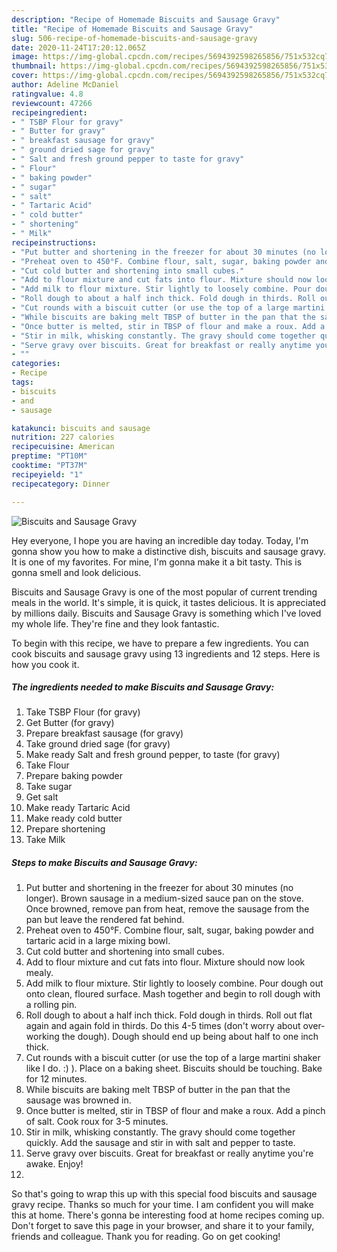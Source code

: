 ```yaml
---
description: "Recipe of Homemade Biscuits and Sausage Gravy"
title: "Recipe of Homemade Biscuits and Sausage Gravy"
slug: 506-recipe-of-homemade-biscuits-and-sausage-gravy
date: 2020-11-24T17:20:12.065Z
image: https://img-global.cpcdn.com/recipes/5694392598265856/751x532cq70/biscuits-and-sausage-gravy-recipe-main-photo.jpg
thumbnail: https://img-global.cpcdn.com/recipes/5694392598265856/751x532cq70/biscuits-and-sausage-gravy-recipe-main-photo.jpg
cover: https://img-global.cpcdn.com/recipes/5694392598265856/751x532cq70/biscuits-and-sausage-gravy-recipe-main-photo.jpg
author: Adeline McDaniel
ratingvalue: 4.8
reviewcount: 47266
recipeingredient:
- " TSBP Flour for gravy"
- " Butter for gravy"
- " breakfast sausage for gravy"
- " ground dried sage for gravy"
- " Salt and fresh ground pepper to taste for gravy"
- " Flour"
- " baking powder"
- " sugar"
- " salt"
- " Tartaric Acid"
- " cold butter"
- " shortening"
- " Milk"
recipeinstructions:
- "Put butter and shortening in the freezer for about 30 minutes (no longer). Brown sausage in a medium-sized sauce pan on the stove. Once browned, remove pan from heat, remove the sausage from the pan but leave the rendered fat behind."
- "Preheat oven to 450°F. Combine flour, salt, sugar, baking powder and tartaric acid in a large mixing bowl."
- "Cut cold butter and shortening into small cubes."
- "Add to flour mixture and cut fats into flour. Mixture should now look mealy."
- "Add milk to flour mixture. Stir lightly to loosely combine. Pour dough out onto clean, floured surface. Mash together and begin to roll dough with a rolling pin."
- "Roll dough to about a half inch thick. Fold dough in thirds. Roll out flat again and again fold in thirds. Do this 4-5 times (don&#39;t worry about over-working the dough). Dough should end up being about half to one inch thick."
- "Cut rounds with a biscuit cutter (or use the top of a large martini shaker like I do. :) ). Place on a baking sheet. Biscuits should be touching. Bake for 12 minutes."
- "While biscuits are baking melt TBSP of butter in the pan that the sausage was browned in."
- "Once butter is melted, stir in TBSP of flour and make a roux. Add a pinch of salt. Cook roux for 3-5 minutes."
- "Stir in milk, whisking constantly. The gravy should come together quickly. Add the sausage and stir in with salt and pepper to taste."
- "Serve gravy over biscuits. Great for breakfast or really anytime you&#39;re awake. Enjoy!"
- ""
categories:
- Recipe
tags:
- biscuits
- and
- sausage

katakunci: biscuits and sausage 
nutrition: 227 calories
recipecuisine: American
preptime: "PT10M"
cooktime: "PT37M"
recipeyield: "1"
recipecategory: Dinner

---
```



![Biscuits and Sausage Gravy](https://img-global.cpcdn.com/recipes/5694392598265856/751x532cq70/biscuits-and-sausage-gravy-recipe-main-photo.jpg)

Hey everyone, I hope you are having an incredible day today. Today, I'm gonna show you how to make a distinctive dish, biscuits and sausage gravy. It is one of my favorites. For mine, I'm gonna make it a bit tasty. This is gonna smell and look delicious.



Biscuits and Sausage Gravy is one of the most popular of current trending meals in the world. It's simple, it is quick, it tastes delicious. It is appreciated by millions daily. Biscuits and Sausage Gravy is something which I've loved my whole life. They're fine and they look fantastic.


To begin with this recipe, we have to prepare a few ingredients. You can cook biscuits and sausage gravy using 13 ingredients and 12 steps. Here is how you cook it.

<!--inarticleads1-->

##### The ingredients needed to make Biscuits and Sausage Gravy:

1. Take  TSBP Flour (for gravy)
1. Get  Butter (for gravy)
1. Prepare  breakfast sausage (for gravy)
1. Take  ground dried sage (for gravy)
1. Make ready  Salt and fresh ground pepper, to taste (for gravy)
1. Take  Flour
1. Prepare  baking powder
1. Take  sugar
1. Get  salt
1. Make ready  Tartaric Acid
1. Make ready  cold butter
1. Prepare  shortening
1. Take  Milk




<!--inarticleads2-->

##### Steps to make Biscuits and Sausage Gravy:

1. Put butter and shortening in the freezer for about 30 minutes (no longer). Brown sausage in a medium-sized sauce pan on the stove. Once browned, remove pan from heat, remove the sausage from the pan but leave the rendered fat behind.
1. Preheat oven to 450°F. Combine flour, salt, sugar, baking powder and tartaric acid in a large mixing bowl.
1. Cut cold butter and shortening into small cubes.
1. Add to flour mixture and cut fats into flour. Mixture should now look mealy.
1. Add milk to flour mixture. Stir lightly to loosely combine. Pour dough out onto clean, floured surface. Mash together and begin to roll dough with a rolling pin.
1. Roll dough to about a half inch thick. Fold dough in thirds. Roll out flat again and again fold in thirds. Do this 4-5 times (don&#39;t worry about over-working the dough). Dough should end up being about half to one inch thick.
1. Cut rounds with a biscuit cutter (or use the top of a large martini shaker like I do. :) ). Place on a baking sheet. Biscuits should be touching. Bake for 12 minutes.
1. While biscuits are baking melt TBSP of butter in the pan that the sausage was browned in.
1. Once butter is melted, stir in TBSP of flour and make a roux. Add a pinch of salt. Cook roux for 3-5 minutes.
1. Stir in milk, whisking constantly. The gravy should come together quickly. Add the sausage and stir in with salt and pepper to taste.
1. Serve gravy over biscuits. Great for breakfast or really anytime you&#39;re awake. Enjoy!
1. 




So that's going to wrap this up with this special food biscuits and sausage gravy recipe. Thanks so much for your time. I am confident you will make this at home. There's gonna be interesting food at home recipes coming up. Don't forget to save this page in your browser, and share it to your family, friends and colleague. Thank you for reading. Go on get cooking!
